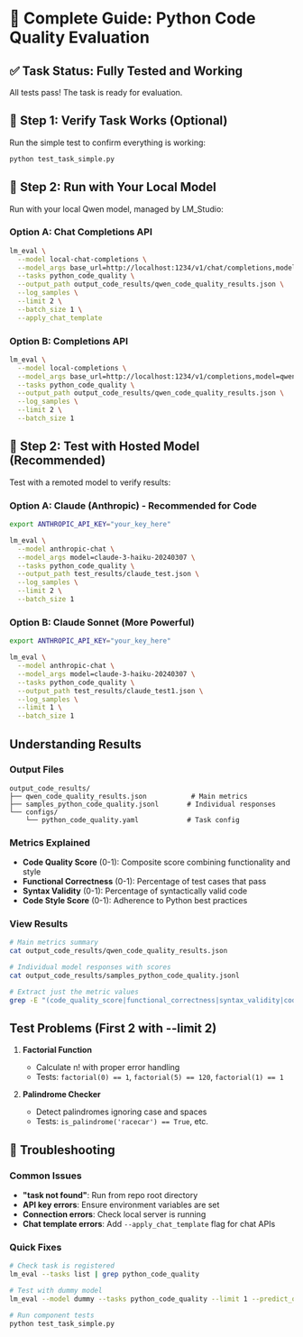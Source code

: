 # 🎯 Complete Guide: Python Code Quality Evaluation

## ✅ **Task Status: Fully Tested and Working**

All tests pass! The task is ready for evaluation.

## 🧪 **Step 1: Verify Task Works (Optional)**

Run the simple test to confirm everything is working:

```bash
python test_task_simple.py
```

## 🚀 **Step 2: Run with Your Local Model**

Run with your local Qwen model, managed by LM_Studio:

### Option A: Chat Completions API
```bash
lm_eval \
  --model local-chat-completions \
  --model_args base_url=http://localhost:1234/v1/chat/completions,model=qwen/qwen3-1.7b \
  --tasks python_code_quality \
  --output_path output_code_results/qwen_code_quality_results.json \
  --log_samples \
  --limit 2 \
  --batch_size 1 \
  --apply_chat_template
```

### Option B: Completions API
```bash
lm_eval \
  --model local-completions \
  --model_args base_url=http://localhost:1234/v1/completions,model=qwen/qwen3-1.7b \
  --tasks python_code_quality \
  --output_path output_code_results/qwen_code_quality_results.json \
  --log_samples \
  --limit 2 \
  --batch_size 1
```

## 🔬 **Step 2: Test with Hosted Model (Recommended)**

Test with a remoted model to verify results:

### Option A: Claude (Anthropic) - Recommended for Code
```bash
export ANTHROPIC_API_KEY="your_key_here"

lm_eval \
  --model anthropic-chat \
  --model_args model=claude-3-haiku-20240307 \
  --tasks python_code_quality \
  --output_path test_results/claude_test.json \
  --log_samples \
  --limit 2 \
  --batch_size 1
```

### Option B: Claude Sonnet (More Powerful)
```bash
export ANTHROPIC_API_KEY="your_key_here"

lm_eval \
  --model anthropic-chat \
  --model_args model=claude-3-haiku-20240307 \
  --tasks python_code_quality \
  --output_path test_results/claude_test1.json \
  --log_samples \
  --limit 1 \
  --batch_size 1
```

##  **Understanding Results**

### Output Files
```
output_code_results/
├── qwen_code_quality_results.json           # Main metrics
├── samples_python_code_quality.jsonl       # Individual responses
└── configs/
    └── python_code_quality.yaml            # Task config
```

### Metrics Explained
- **Code Quality Score** (0-1): Composite score combining functionality and style
- **Functional Correctness** (0-1): Percentage of test cases that pass
- **Syntax Validity** (0-1): Percentage of syntactically valid code
- **Code Style Score** (0-1): Adherence to Python best practices

### View Results
```bash
# Main metrics summary
cat output_code_results/qwen_code_quality_results.json

# Individual model responses with scores
cat output_code_results/samples_python_code_quality.jsonl

# Extract just the metric values
grep -E "(code_quality_score|functional_correctness|syntax_validity|code_style_score)" output_code_results/qwen_code_quality_results.json
```

## **Test Problems (First 2 with --limit 2)**

1. **Factorial Function**
   - Calculate n! with proper error handling
   - Tests: `factorial(0) == 1`, `factorial(5) == 120`, `factorial(1) == 1`

2. **Palindrome Checker**
   - Detect palindromes ignoring case and spaces
   - Tests: `is_palindrome('racecar') == True`, etc.

## 🔧 **Troubleshooting**

### Common Issues
- **"task not found"**: Run from repo root directory
- **API key errors**: Ensure environment variables are set
- **Connection errors**: Check local server is running
- **Chat template errors**: Add `--apply_chat_template` flag for chat APIs

### Quick Fixes
```bash
# Check task is registered
lm_eval --tasks list | grep python_code_quality

# Test with dummy model
lm_eval --model dummy --tasks python_code_quality --limit 1 --predict_only --output_path dummy_test

# Run component tests
python test_task_simple.py
```

